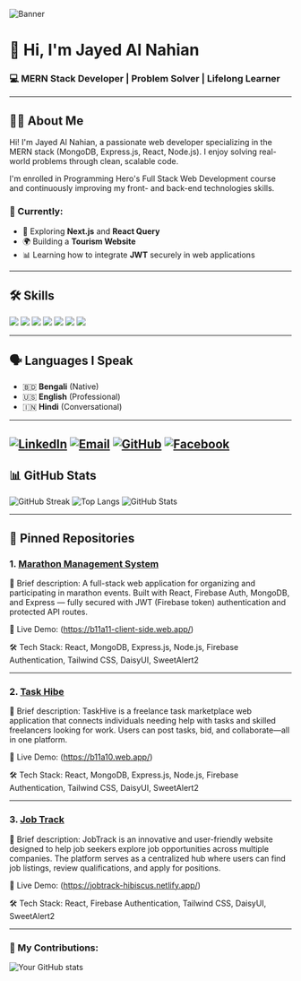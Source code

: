 ![Banner](https://i.ibb.co/277zdLjh/final-2.jpg)

# 👋 Hi, I'm Jayed Al Nahian  
### 💻 MERN Stack Developer | Problem Solver | Lifelong Learner

---

## 👨‍💻 About Me

Hi! I'm Jayed Al Nahian, a passionate web developer specializing in the MERN stack (MongoDB, Express.js, React, Node.js). I enjoy solving real-world problems through clean, scalable code.

I'm enrolled in Programming Hero's Full Stack Web Development course and continuously improving my front- and back-end technologies skills.

### 🌱 Currently:
- 🚀 Exploring **Next.js** and **React Query**
- 🌍 Building a **Tourism Website**
- 📊 Learning how to integrate **JWT** securely in web applications

---

## 🛠️ Skills

<p align="left">
  <img src="https://img.shields.io/badge/React-61DAFB?logo=react&logoColor=white&style=for-the-badge" />
  <img src="https://img.shields.io/badge/Node.js-339933?logo=node.js&logoColor=white&style=for-the-badge" />
  <img src="https://img.shields.io/badge/Express.js-000000?logo=express&logoColor=white&style=for-the-badge" />
  <img src="https://img.shields.io/badge/MongoDB-47A248?logo=mongodb&logoColor=white&style=for-the-badge" />
  <img src="https://img.shields.io/badge/Tailwind_CSS-38B2AC?logo=tailwind-css&logoColor=white&style=for-the-badge" />
  <img src="https://img.shields.io/badge/Firebase-FFCA28?logo=firebase&logoColor=white&style=for-the-badge" />
  <img src="https://img.shields.io/badge/Git-F05032?logo=git&logoColor=white&style=for-the-badge" />
</p>

---

## 🗣️ Languages I Speak

- 🇧🇩 **Bengali** (Native)
- 🇺🇸 **English** (Professional)
- 🇮🇳 **Hindi** (Conversational)

---

[![LinkedIn](https://img.shields.io/badge/LinkedIn-blue?style=for-the-badge&logo=linkedin&logoColor=white)](https://www.linkedin.com/in/jayed-al-nahian-83b369317/)
[![Email](https://img.shields.io/badge/Gmail-D14836?style=for-the-badge&logo=gmail&logoColor=white)](mailto:jnahian752@gmail.com)
[![GitHub](https://img.shields.io/badge/GitHub-100000?style=for-the-badge&logo=github&logoColor=white)](https://github.com/jayedalnahian)
[![Facebook](https://img.shields.io/badge/Facebook-1877F2?style=for-the-badge&logo=facebook&logoColor=white)](https://www.facebook.com/nahianlatsgo/)
---

## 📊 GitHub Stats
![GitHub Streak](https://github-readme-streak-stats.herokuapp.com/?user=jayedalnahian&theme=radical&hide_border=true)
![Top Langs](https://github-readme-stats.vercel.app/api/top-langs/?username=jayedalnahian&layout=compact&theme=radical)
![GitHub Stats](https://github-readme-stats.vercel.app/api?username=jayedalnahian&show_icons=true&theme=radical)


---

## 📌 Pinned Repositories

### 1. [Marathon Management System](https://github.com/jayedalnahian/b11-a11)
📝 Brief description: A full-stack web application for organizing and participating in marathon events. Built with React, Firebase Auth, MongoDB, and Express — fully secured with JWT (Firebase token) authentication and protected API routes.

🚀 Live Demo: (https://b11a11-client-side.web.app/)

🛠️ Tech Stack: React, MongoDB, Express.js, Node.js, Firebase Authentication, Tailwind CSS, DaisyUI, SweetAlert2

---

### 2. [Task Hibe](https://github.com/jayedalnahian/b11-a9)
📝 Brief description: TaskHive is a freelance task marketplace web application that connects individuals needing help with tasks and skilled freelancers looking for work. Users can post tasks, bid, and collaborate—all in one platform.

🚀 Live Demo: (https://b11a10.web.app/)

🛠️ Tech Stack: React, MongoDB, Express.js, Node.js, Firebase Authentication, Tailwind CSS, DaisyUI, SweetAlert2

---

### 3. [Job Track](https://github.com/jayedalnahian/b11-a10)
📝 Brief description: JobTrack is an innovative and user-friendly website designed to help job seekers explore job opportunities across multiple companies. The platform serves as a centralized hub where users can find job listings, review qualifications, and apply for positions.

🚀 Live Demo: (https://jobtrack-hibiscus.netlify.app/)

🛠️ Tech Stack: React, Firebase Authentication, Tailwind CSS, DaisyUI, SweetAlert2

---

### 🌱 My Contributions:
![Your GitHub stats](https://github-readme-stats.vercel.app/api?username=jayedalnahian&show_icons=true&count_private=true&include_all_commits=true)
